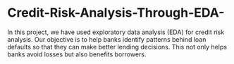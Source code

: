 # Credit-Risk-Analysis-Through-EDA-
In this project, we have used exploratory data analysis (EDA) for credit risk analysis. Our objective is to help banks identify patterns behind loan defaults so that they can make better lending decisions. This not only helps banks avoid losses but also benefits borrowers.
